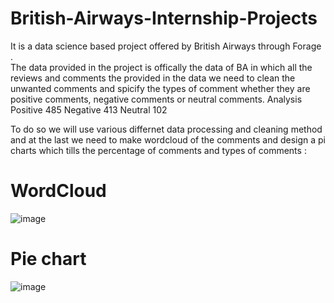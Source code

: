 # British-Airways-Internship-Projects
It is a data science based project offered by British Airways through Forage .  
The data provided in the project is offically the data of BA in which all the reviews and comments the provided in the data we need 
to clean the unwanted comments and spicify the types of comment whether they are positive comments, negative comments or neutral comments.
Analysis
Positive    485
Negative    413
Neutral     102

To do so we will use various differnet data processing and cleaning method and at the last we need to make wordcloud of the comments and design a pi charts which tills the 
percentage of comments and types of comments :

# WordCloud 
![image](https://github.com/chatterjeeabhi/British-Airways-Internship-Projects/assets/141000190/340ba8f8-1894-4a00-90dc-b9e533f300d6)

# Pie chart
![image](https://github.com/chatterjeeabhi/British-Airways-Internship-Projects/assets/141000190/df4367b0-9278-466f-a8d6-bfe36bf9a2e0)
